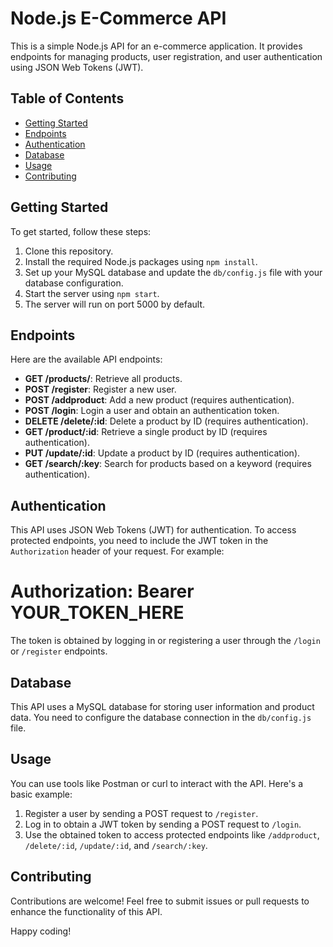 # Node.js E-Commerce API

This is a simple Node.js API for an e-commerce application. It provides endpoints for managing products, user registration, and user authentication using JSON Web Tokens (JWT).

## Table of Contents
- [Getting Started](#getting-started)
- [Endpoints](#endpoints)
- [Authentication](#authentication)
- [Database](#database)
- [Usage](#usage)
- [Contributing](#contributing)

## Getting Started

To get started, follow these steps:

1. Clone this repository.
2. Install the required Node.js packages using `npm install`.
3. Set up your MySQL database and update the `db/config.js` file with your database configuration.
4. Start the server using `npm start`.
5. The server will run on port 5000 by default.

## Endpoints

Here are the available API endpoints:

- **GET /products/**: Retrieve all products.
- **POST /register**: Register a new user.
- **POST /addproduct**: Add a new product (requires authentication).
- **POST /login**: Login a user and obtain an authentication token.
- **DELETE /delete/:id**: Delete a product by ID (requires authentication).
- **GET /product/:id**: Retrieve a single product by ID (requires authentication).
- **PUT /update/:id**: Update a product by ID (requires authentication).
- **GET /search/:key**: Search for products based on a keyword (requires authentication).

## Authentication

This API uses JSON Web Tokens (JWT) for authentication. To access protected endpoints, you need to include the JWT token in the `Authorization` header of your request. For example:


# Authorization: Bearer YOUR_TOKEN_HERE


The token is obtained by logging in or registering a user through the `/login` or `/register` endpoints.

## Database

This API uses a MySQL database for storing user information and product data. You need to configure the database connection in the `db/config.js` file.

## Usage

You can use tools like Postman or curl to interact with the API. Here's a basic example:

1. Register a user by sending a POST request to `/register`.
2. Log in to obtain a JWT token by sending a POST request to `/login`.
3. Use the obtained token to access protected endpoints like `/addproduct`, `/delete/:id`, `/update/:id`, and `/search/:key`.

## Contributing

Contributions are welcome! Feel free to submit issues or pull requests to enhance the functionality of this API.

Happy coding!
